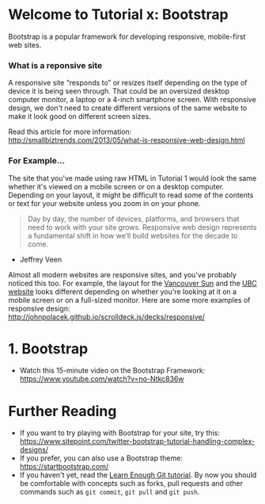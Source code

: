 # Welcome to Tutorial x: Bootstrap
Bootstrap is a popular framework for developing responsive, mobile-first web sites.

### What is a reponsive site
A responsive site “responds to” or resizes itself depending on the type of device it is being seen through. That could be an oversized desktop computer monitor, a laptop or a 4-inch smartphone screen. With responsive design, we don't need to create different versions of the same website to make it look good on different screen sizes.

Read this article for more information: http://smallbiztrends.com/2013/05/what-is-responsive-web-design.html

### For Example...
The site that you've made using raw HTML in Tutorial 1 would look the same whether it's viewed on a mobile screen or on a desktop computer. Depending on your layout, it might be difficult to read some of the contents or text for your website unless you zoom in on your phone. 

> Day by day, the number of devices, platforms, and browsers that need to work with your site grows. Responsive web design represents a fundamental shift in how we’ll build websites for the decade to come. 
- Jeffrey Veen

Almost all modern websites are responsive sites, and you've probably noticed this too. For example, the layout for the [Vancouver Sun](http://vancouversun.com/) and the [UBC website](www.ubc.ca) looks different depending on whether you're looking at it on a mobile screen or on a full-sized monitor. Here are some more examples of responsive design: http://johnpolacek.github.io/scrolldeck.js/decks/responsive/

# 1. Bootstrap
- Watch this 15-minute video on the Bootstrap Framework: https://www.youtube.com/watch?v=no-Ntkc836w

# Further Reading
- If you want to try playing with Bootstrap for your site, try this: https://www.sitepoint.com/twitter-bootstrap-tutorial-handling-complex-designs/
- If you prefer, you can also use a Bootstrap theme: https://startbootstrap.com/
- If you haven't yet, read the [Learn Enough Git tutorial](https://www.learnenough.com/git-tutorial). By now you should be comfortable with concepts such as forks, pull requests and other commands such as `git commit`, `git pull` and `git push`.
